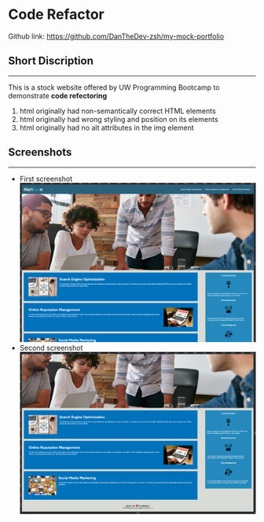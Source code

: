 # Code Refactor
Github link: https://github.com/DanTheDev-zsh/my-mock-portfolio


## Short Discription   
___
This is a stock website offered by UW Programming Bootcamp to demonstrate **code refectoring**
1. html originally had non-semantically correct HTML elements
2. html originally had wrong styling and position on its elements
3. html originally had no alt attributes in the img element

## Screenshots
___
* First screenshot
![screenshot1](./assets/images/s1.jpg)
* Second screenshot
![screenshot2](./assets/images/s2.png)
